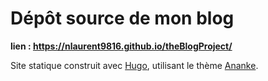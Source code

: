 # Dépôt source de mon blog

**lien : https://nlaurent9816.github.io/theBlogProject/**

Site statique construit avec [Hugo](https://gohugo.io/), utilisant le thème [Ananke](https://github.com/theNewDynamic/gohugo-theme-ananke).